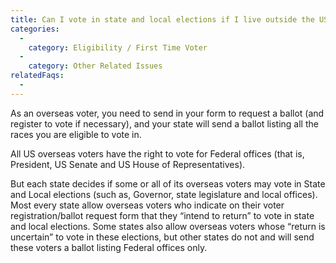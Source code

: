 ```yaml
---
title: Can I vote in state and local elections if I live outside the US?
categories:
  - 
    category: Eligibility / First Time Voter
  - 
    category: Other Related Issues
relatedFaqs:
  -
---
```

As an overseas voter, you need to send in your form to request a ballot (and register to vote if necessary), and your state will send a ballot listing all the races you are eligible to vote in.

All US overseas voters have the right to vote for Federal offices (that is, President, US Senate and US House of Representatives).

But each state decides if some or all of its overseas voters may vote in State and Local elections (such as, Governor, state legislature and local offices). Most every state allow overseas voters who indicate on their voter registration/ballot request form that they “intend to return” to vote in state and local elections. Some states also allow overseas voters whose “return is uncertain” to vote in these elections, but other states do not and will send these voters a ballot listing Federal offices only.